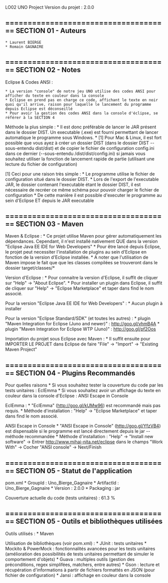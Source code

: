 LO02 UNO Project
Version du projet : 2.0.0

=====================================
SECTION 01 - Auteurs
---------------------------- 

	* Laurent BIERGE
	* Romain GAGNAIRE

=====================================
SECTION 02 - Notes
-------------------------

Eclipse & Codes ANSI :

	* La version "console" de notre jeu UNO utilise des codes ANSI pour afficher du texte en couleur dans la console
	* Eclipse en prend pas en charge ce code, affichant le texte en noir quoi qu'il arrive, raison pour laquelle le lancement du programme depuis Eclipse est déconseillé
	* Pour avoir la gestion des codes ANSI dans la console d'éclipse, se référer à la SECTION 4

Méthode la plus simple :
	* Il est donc préférable de lancer le JAR présent dans le dossier DIST. Un executable (.exe) est fourni permettant de lancer automatique le programme sous Windows.
	* [1] Pour Mac & Linux, il est fort possible que vous ayez à créer un dossier DIST (dans le dossier DIST --sous-entendu dist/dist) et de copier le fichier de configuration config.ini dans ce dernier (--sous-entendu /dist/dist/config.ini) si jamais vous souhaitez utiliser la fonction de lancement rapide de partie (utilisant une lecture du fichier de configuration)

[1] Ceci pour une raison très simple : 
	* Le programme utilise le fichier de configuration situé dans le dossier DIST.
	* Lors de l'export de l'executable JAR, le dossier contenant l'executable étant le dossier DIST, il est nécessaire de recréer ce même schéma pour pouvoir charger le fichier de configuration
	* De cette manière il est possible d'executer le programme au sein d'Eclipse ET depuis le JAR executable

=====================================
SECTION 03 - Maven
--------------------------

Maven & Eclipse :
	* Ce projet utilise Maven pour gérer automatiquement les dépendances. Cependant, il n'est installé nativement QUE dans la version "Eclipse Java EE IDE for Web Developers" 
	* Pour être lancé depuis Eclipse, le projet peut necessiter l'installation de plugins au sein d'Eclipse en fonction de la version d'Eclipse installée.
	* A noter que l'utilisation de Maven impose le fait que que les classes compilées se trouveront dans le dossier target/classes/*
	
Version d'Eclipse :
	* Pour connaitre la version d'Eclipse, il suffit de cliquer sur "Help" -> "About Eclipse".
	* Pour installer un plugin dans Eclipse, il suffit de cliquer sur "Help" -> "Eclipse Marketplace" et taper dans find le nom associé.

Pour la version "Eclipse Java EE IDE for Web Developers" :
	* Aucun plugin à installer

Pour la version "Eclipse Standard/SDK" (et toutes les autres) :
	* plugin "Maven Integration for Eclipse (Juno and newer)" : http://goo.gl/vhmB4A
	* plugin "Maven Integration for Eclipse WTP (Juno)" : http://goo.gl/pf2Oos

Importation du projet sous Eclipse avec Maven :
	* Il suffit ensuite pour IMPORTER LE PROJET dans Eclipse de faire "File" -> "Import" -> "Existing Maven Project"

=====================================
SECTION 04 - Plugins Recommandés
----------------------------------------------

Pour quelles raisons
	* Si vous souhaitez tester la couverture du code par les tests unitaires : EclEmma
	* Si vous souhaitez avoir un affichage du texte en couleur dans la console d'Eclipse : ANSI Escape in Console

EclEmma :
	* "EclEmma" (http://goo.gl/kUMw96) est recommandé mais pas requis.
	* Méthode d'installation : "Help" -> "Eclipse Marketplace" et taper dans find le nom associé.

ANSI Escape in Console
	* "ANSI Escape in Console" (http://goo.gl/YfzVB4) est dispensable si le programme est lancé directement depuis le jar --méthode recommandée
	* Méthode d'installation : "Help" -> "Install new software" -> Entrer http://www.mihai-nita.net/eclipse dans le champs "Work With" -> Cocher "ANSI console" -> Next/Finish

=====================================
SECTION 05 - Statut de l'application
--------------------------------------------

pom.xml
	* GroupId : Uno_Bierge_Gagnaire
	* ArtifactId : Uno_Bierge_Gagnaire
	* Version : 2.0.0
	* Packaging : jar

Couverture actuelle du code (tests unitaires) : 61.3 %

=====================================
SECTION 05 - Outils et bibliothèques utilisées
-------------------------------------------------------

Outils utilisés :
	* Maven

Utilisation de bibliothèques (voir pom.xml) :
	* JUnit : tests unitaires
	* Mockito & PowerMock : fonctionnalités avancées pour les tests unitaires (amélioration des possibilités de tests unitaires permettant de simuler le comportement d'objets)
	* Guava : multiples outils (gestion des préconditions, regex simplifées, matchers, entre autres)
	* Gson : lecture et récupération d'informations à partir de fichiers formattés en JSON (pour fichier de configuration)
	* Jansi : affichage en couleur dans la console